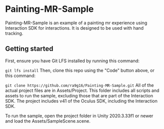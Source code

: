 # Painting-MR-Sample

Painting-MR-Sample is an example of a painting mr experience using Interaction SDK for interactions. It is designed to be used with hand tracking. 
## Getting started
First, ensure you have Git LFS installed by running this command:

``git lfs install``
Then, clone this repo using the "Code" button above, or this command:

``git clone https://github.com/ra9g16/Painting-MR-Sample.git``
All of the actual project files are in Assets/Project. This folder includes all scripts and assets to run the sample, excluding those that are part of the Interaction SDK. The project includes v41 of the Oculus SDK, including the Interaction SDK.

To run the sample, open the project folder in Unity 2020.3.33f1 or newer and load the Assets/SampleScene.scene.
